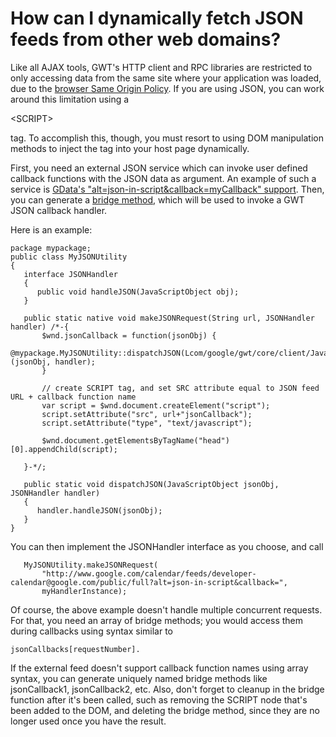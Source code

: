 # How can I dynamically fetch JSON feeds from other web domains? #

Like all AJAX tools, GWT's HTTP client and RPC libraries are restricted to only accessing data from the same site where your application was loaded, due to the [browser Same Origin Policy](FAQ_SOP.md). If you are using JSON, you can work around this limitation using a 

&lt;SCRIPT&gt;

 tag. To accomplish this, though, you must resort to using DOM manipulation methods to inject the  tag into your host page dynamically.

First, you need an external JSON service which can invoke user defined callback functions with the JSON data as argument. An example of such a service is [GData's "alt=json-in-script&callback=myCallback" support](http://code.google.com/apis/gdata/json.html). Then, you can generate a [bridge method](DevGuideJavaFromJavaScript.md), which will be used to invoke a GWT JSON callback handler.

Here is an example:

```
package mypackage;
public class MyJSONUtility
{
   interface JSONHandler
   {
      public void handleJSON(JavaScriptObject obj);
   }

   public static native void makeJSONRequest(String url, JSONHandler handler) /*-{
       $wnd.jsonCallback = function(jsonObj) {
         @mypackage.MyJSONUtility::dispatchJSON(Lcom/google/gwt/core/client/JavaScriptObject;Lcom/google/gwt/sample/client/JsonTestApp$JSONHandler;)(jsonObj, handler);
       }
      
       // create SCRIPT tag, and set SRC attribute equal to JSON feed URL + callback function name
       var script = $wnd.document.createElement("script");
       script.setAttribute("src", url+"jsonCallback");
       script.setAttribute("type", "text/javascript");
       
       $wnd.document.getElementsByTagName("head")[0].appendChild(script);
   
   }-*/;

   public static void dispatchJSON(JavaScriptObject jsonObj, JSONHandler handler)
   {
      handler.handleJSON(jsonObj);
   }
}
```

You can then implement the JSONHandler interface as you choose, and call

```
   MyJSONUtility.makeJSONRequest(
       "http://www.google.com/calendar/feeds/developer-calendar@google.com/public/full?alt=json-in-script&callback=",
       myHandlerInstance);
```

Of course, the above example doesn't handle multiple concurrent requests. For that, you need an array of bridge methods; you would access them during callbacks using syntax similar to
```
jsonCallbacks[requestNumber].
```

If the external feed doesn't support callback function names using array syntax, you can generate uniquely named bridge methods like jsonCallback1, jsonCallback2, etc. Also, don't forget to cleanup in the bridge function after it's been called, such as removing the SCRIPT node that's been added to the DOM, and deleting the bridge method, since they are no longer used once you have the result.
